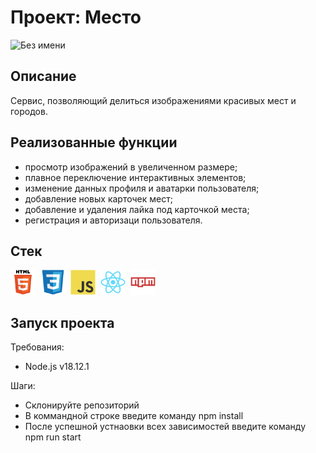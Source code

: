 # Проект: Место

![Без имени](https://user-images.githubusercontent.com/110557132/195916031-c0cf1c30-424d-47af-8e36-533395b7ded8.png)

## Описание

Сервис, позволяющий делиться изображениями красивых мест и городов.

## Реализованные функции

- просмотр изображений в увеличенном размере;
- плавное переключение интерактивных элементов;
- изменение данных профиля и аватарки пользователя;
- добавление новых карточек мест;
- добавление и удаления лайка под карточкой места;
- регистрация и авторизаци пользователя.

## Стек

<div>
  <img src="https://github.com/devicons/devicon/blob/master/icons/html5/html5-original-wordmark.svg" title="HTML 5" alt="HTML 5" width="40" height="40"/>&nbsp;
  <img src="https://github.com/devicons/devicon/blob/master/icons/css3/css3-original.svg" title="CSS 3" alt="CSS 3" width="40" height="40"/>&nbsp;
  <img src="https://raw.githubusercontent.com/devicons/devicon/55609aa5bd817ff167afce0d965585c92040787a/icons/javascript/javascript-original.svg" title="JavaScript" alt="JavaScript" width="40" height="40"/>&nbsp;
  <img src="https://raw.githubusercontent.com/devicons/devicon/55609aa5bd817ff167afce0d965585c92040787a/icons/react/react-original.svg" title="React" alt="React" width="40" height="40"/>&nbsp;
  <img src="https://raw.githubusercontent.com/devicons/devicon/55609aa5bd817ff167afce0d965585c92040787a/icons/npm/npm-original-wordmark.svg" title="Npm" alt="Npm" width="40" height="40"/>&nbsp;
</div>

## Запуск проекта
Требования:
- Node.js v18.12.1
  
Шаги:
- Склонируйте репозиторий
- В коммандной строке введите команду npm install
- После успешной устнаовки всех зависимостей введите команду npm run start
